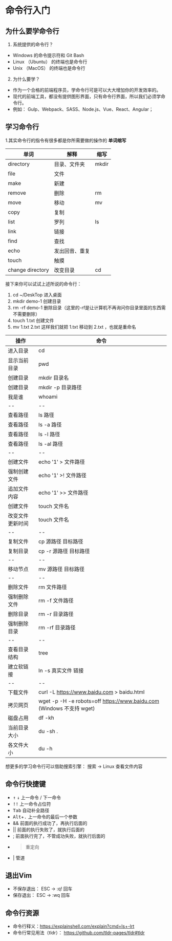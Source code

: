 # 命令行入门


## 为什么要学命令行
1. 系统提供的命令行？
  - Windows 的命令提示符和 Git Bash
  - Linux （Ubuntu） 的终端也是命令行
  - Unix （MacOS） 的终端也是命令行
2. 为什么要学？
  - 作为一个合格的前端程序员，学命令行可是可以大大增加你的开发效率的。
  - 现代的前端工具，都没有提供图形界面，只有命令行界面，所以我们必须学命令行。
  - 例如： Gulp、Webpack、SASS、Node.js、Vue、React、Angular；

## 学习命令行

1.其实命令行的指令有很多都是你所需要做的操作的 **单词缩写**

单词  | 解释  |  缩写
--- | ---  | ---
directory | 目录、文件夹 |mkdir
file | 文件 | 
make | 新建|
remove | 删除 | rm
move| 移动 | mv
copy | 复制|
list | 罗列 | ls
link | 链接|
find | 查找|
echo | 发出回音、重复|
touch|  触摸|
change directory | 改变目录|  cd

接下来你可以试试上述所说的命令行：

1. cd ~/DeskTop 进入桌面
2. mkdir demo-1 创建目录
3. rm -rf demo-1 删除目录（这里的-rf是让计算机不再询问你目录里面的东西需不需要删除）
4. touch 1.txt 创建文件
5. mv 1.txt 2.txt 这样我们就把 1.txt 移动到 2.txt ，也就是重命名





操作 |	命令
-- | --
进入目录	| cd
显示当前目录	| pwd
创建目录	| mkdir 目录名
创建目录 |	mkdir -p 目录路径
我是谁 |	whoami
-- |	--
查看路径	| ls 路径
查看路径	| ls -a 路径
查看路径	| ls -l 路径
查看路径	| ls -al 路径
-- |	--
创建文件 |	echo '1' > 文件路径
强制创建文件	| echo '1' >! 文件路径
追加文件内容	| echo '1' >> 文件路径
创建文件	| touch 文件名
改变文件更新时间	| touch 文件名
--	| --
复制文件	| cp 源路径 目标路径
复制目录	| cp -r 源路径 目标路径
--	| --
移动节点	| mv 源路径 目标路径
--	| --
删除文件	| rm 文件路径
强制删除文件 | rm -f 文件路径
删除目录	| rm -r 目录路径
强制删除目录 | rm -rf 目录路径
--	| --
查看目录结构 |	tree
建立软链接	| ln -s 真实文件 链接
-- |	--
下载文件 |	curl -L https://www.baidu.com > baidu.html
拷贝网页	| wget -p -H -e robots=off https://www.baidu.com (Windows 不支持 wget)
磁盘占用	| df -kh
当前目录大小 |	du -sh .
各文件大小 | 	du -h

想更多的学习命令行可以借助搜索引擎： 搜索 -> Linux 查看文件内容


## 命令行快捷键

- <kbd>↑</kbd> <kbd>↓</kbd> 上一命令 / 下一命令
- <kbd>!</kbd><kbd>!</kbd> 上一命令占位符
- <kbd>Tab</kbd> 自动补全路径
- <kbd>Alt</kbd>+<kbd>.</kbd> 上一命令的最后一个参数
- && 前面的执行成功了，再执行后面的
- || 前面的执行失败了，就执行后面的
- ; 前面执行完了，不管成功失败，就执行后面的
- > 重定向
- | 管道

## 退出Vim
- 不保存退出： ESC -> :q! 回车
- 保存退出： ESC -> :wq 回车





























## 命令行资源
- 命令行释义：https://explainshell.com/explain?cmd=ls+-lrt
- 命令行常见用法（tldr）： https://github.com/tldr-pages/tldr#tldr
